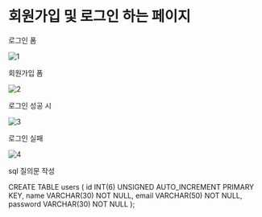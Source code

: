 # 회원가입 및 로그인 하는 페이지 

로그인 폼

![1](https://user-images.githubusercontent.com/114050357/229791264-3bb4a5d7-dd3c-4e4a-9fb3-690dc1d2520c.JPG)

회원가입 폼

![2](https://user-images.githubusercontent.com/114050357/229791383-72955081-db83-45f4-a3ab-507ed541a304.JPG)

로그인 성공 시

![3](https://user-images.githubusercontent.com/114050357/229791466-05749337-92c3-493e-9052-1079482df5f4.JPG)

로그인 실패 

![4](https://user-images.githubusercontent.com/114050357/229791563-efbc7840-d87a-421e-8abf-02a3df268928.JPG)


sql 질의문 작성

CREATE TABLE users (
id INT(6) UNSIGNED AUTO_INCREMENT PRIMARY KEY,
name VARCHAR(30) NOT NULL,
email VARCHAR(50) NOT NULL,
password VARCHAR(30) NOT NULL
); 
